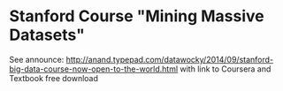 Stanford Course "Mining Massive Datasets" 
==========================================
See announce: http://anand.typepad.com/datawocky/2014/09/stanford-big-data-course-now-open-to-the-world.html with link to Coursera and Textbook free download

